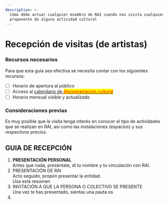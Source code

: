```yaml
---
description: >-
  Cómo debe actuar cualquier miembro de RAI cuando nos visita cualquier
  proponente de alguna actividad cultural
---
```


# Recepción de visitas (de artistas)

### Recursos necesarios

Para que esta guía sea efectiva se necesita contar con los siguientes recursos:

* [ ] Horario de apertura al público
* [ ] Acceso al [calendario de <mark style="color:red;">@programación cultural</mark>](https://raiassociacio.skedda.com/)
* [ ] Horario mensual visible y actualizado

### Consideraciones previas

Es muy posible que la visita tenga interés en conocer el tipo de actividades que se realizan en RAI, así como las instalaciones (espacios) y sus respectivos precios.

## GUIA DE RECEPCIÓN

1. **PRESENTACIÓN PERSONAL**\
   Antes que nada, preséntate, di tu nombre y tu vinculación con RAI.
2. PRESENTACIÓN DE RAI\
   Acto seguido, propón presentar la entidad.\
   Usa este resumen
3. INVITACIÓN A QUE LA PERSONA O COLECTIVO SE PRESENTE\
   Una vez te has presentado, sientas una pauta es&#x20;
4.

